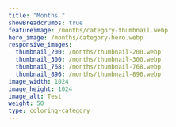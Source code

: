 ```yaml
---
title: "Months "
showBreadcrumbs: true
featureimage: /months/category-thumbnail.webp
hero_image: /months/category-hero.webp
responsive_images:
  thumbnail_200: /months/thumbnail-200.webp
  thumbnail_300: /months/thumbnail-300.webp
  thumbnail_768: /months/thumbnail-768.webp
  thumbnail_896: /months/thumbnail-896.webp
image_width: 1024
image_height: 1024
image_alt: Test
weight: 50
type: coloring-category
---
```


